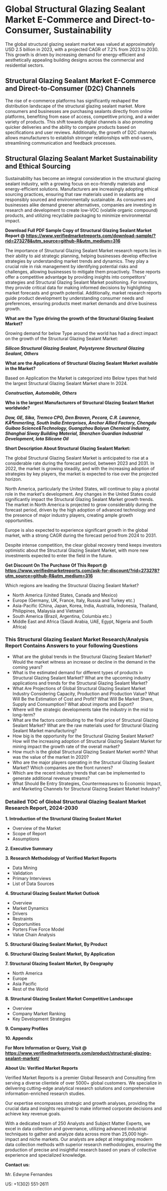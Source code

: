 <h1>Global Structural Glazing Sealant Market E-Commerce and Direct-to-Consumer, Sustainability</h1><p class=""><p>The global structural glazing sealant market was valued at approximately USD 2.5 billion in 2023, with a projected CAGR of 7.2% from 2023 to 2030. This growth is driven by increasing demand for energy-efficient and aesthetically appealing building designs across the commercial and residential sectors.</p><h2>Structural Glazing Sealant Market E-Commerce and Direct-to-Consumer (D2C) Channels</h2><p>The rise of e-commerce platforms has significantly reshaped the distribution landscape of the structural glazing sealant market. More consumers and businesses are purchasing sealants directly from online platforms, benefiting from ease of access, competitive pricing, and a wider variety of products. This shift towards digital channels is also promoting quicker deliveries and the ability to compare products based on specifications and user reviews. Additionally, the growth of D2C channels allows manufacturers to establish stronger relationships with end-users, streamlining communication and feedback processes.</p><h2>Structural Glazing Sealant Market Sustainability and Ethical Sourcing</h2><p>Sustainability has become an integral consideration in the structural glazing sealant industry, with a growing focus on eco-friendly materials and energy-efficient solutions. Manufacturers are increasingly adopting ethical sourcing practices, ensuring that raw materials used in sealants are responsibly sourced and environmentally sustainable. As consumers and businesses alike demand greener alternatives, companies are investing in research and development to create low-VOC (volatile organic compound) products, and utilizing recyclable packaging to minimize environmental impact.</p></p><p class=""><strong>Download Full PDF Sample Copy of Structural Glazing Sealant Market Report @ <a href="https://www.verifiedmarketreports.com/download-sample/?rid=273278&utm_source=github-R&utm_medium=316" target="_blank">https://www.verifiedmarketreports.com/download-sample/?rid=273278&utm_source=github-R&utm_medium=316</a></strong></p><p>The importance of&nbsp;Structural Glazing Sealant Market research reports lies in their ability to aid strategic planning, helping businesses develop effective strategies by understanding market trends and dynamics. They play a crucial role in risk management by identifying potential risks and challenges, allowing businesses to mitigate them proactively. These reports offer a competitive advantage by providing insights into competitors' strategies and Structural Glazing Sealant Market positioning. For investors, they provide critical data for making informed decisions by highlighting market forecasts and growth potential. Additionally, market research reports guide product development by understanding consumer needs and preferences, ensuring products meet market demands and drive business growth.</p><p><strong>What are the&nbsp;Type driving the growth of the Structural Glazing Sealant Market?</strong></p><p id="" class="">Growing demand for below Type around the world has had a direct impact on the growth of the Structural Glazing Sealant Market:</p><p class=""><em><strong>Silicon Structural Glazing Sealant, Polystyrene Structural Glazing Sealant, Others</strong></em></p><p class=""><strong>What are the&nbsp;Applications&nbsp;of Structural Glazing Sealant Market available in the Market?</strong></p><p id="" class="">Based on Application the Market is categorized into Below types that held the largest Structural Glazing Sealant Market share In 2024.</p><p class=""><em><strong>Construction, Automobile, Others</strong></em></p><p class=""><strong>Who is the largest Manufacturers of Structural Glazing Sealant Market worldwide?</strong></p><p><em><strong>Dow, GE, Sika, Tremco CPG, Den Braven, Pecora, C.R. Laurence, KÃ¶mmerling, South India Enterprises, Anchor Allied Factory, Chengdu Guibao Science&Technology, Guangzhou Baiyun Chemical Industry, Shanghai Siway Building Material, Shenzhen Guardian Industrial Development, Iota Silicone Oil</strong></em></p><p id="" class=""><strong>Short Description About Structural Glazing Sealant Market:</strong></p><p>The global Structural Glazing Sealant Market is anticipated to rise at a considerable rate during the forecast period, between 2023 and 2031. In 2022, the market is growing steadily, and with the increasing adoption of strategies by key players, the market is expected to rise over the projected horizon.</p><p>North America, particularly the United States, will continue to play a pivotal role in the market's development. Any changes in the United States could significantly impact the Structural Glazing Sealant Market growth trends. The market in North America is projected to grow considerably during the forecast period, driven by the high adoption of advanced technology and the presence of major industry players, creating ample growth opportunities.</p><p>Europe is also expected to experience significant growth in the global market, with a strong CAGR during the forecast period from 2024 to 2031.</p><p>Despite intense competition, the clear global recovery trend keeps investors optimistic about the Structural Glazing Sealant Market, with more new investments expected to enter the field in the future.</p><p id="" class=""><strong>Get Discount On The Purchase Of This Report @ <a href="https://www.verifiedmarketreports.com/ask-for-discount/?rid=273278?utm_source=github-R&utm_medium=316" target="_blank">https://www.verifiedmarketreports.com/ask-for-discount/?rid=273278?utm_source=github-R&utm_medium=316</a></strong></p><p class="">Which regions are leading the Structural Glazing Sealant Market?</p><ul><li>North America (United States, Canada and Mexico)</li><li>Europe (Germany, UK, France, Italy, Russia and Turkey etc.)</li><li>Asia-Pacific (China, Japan, Korea, India, Australia, Indonesia, Thailand, Philippines, Malaysia and Vietnam)</li><li>South America (Brazil, Argentina, Columbia etc.)</li><li>Middle East and Africa (Saudi Arabia, UAE, Egypt, Nigeria and South Africa)</li></ul><h3 id="" class="">This Structural Glazing Sealant Market Research/Analysis Report Contains Answers to your following Questions</h3><ul><li>What are the global trends in the Structural Glazing Sealant Market? Would the market witness an increase or decline in the demand in the coming years?</li><li>What is the estimated demand for different types of products in Structural Glazing Sealant Market? What are the upcoming industry applications and trends for the Structural Glazing Sealant Market?</li><li>What Are Projections of Global Structural Glazing Sealant Market Industry Considering Capacity, Production and Production Value? What Will Be the Estimation of Cost and Profit? What Will Be Market Share, Supply and Consumption? What about imports and Export?</li><li>Where will the strategic developments take the industry in the mid to long-term?</li><li>What are the factors contributing to the final price of Structural Glazing Sealant Market? What are the raw materials used for Structural Glazing Sealant Market manufacturing?</li><li>How big is the opportunity for the Structural Glazing Sealant Market? How will the increasing adoption of Structural Glazing Sealant Market for mining impact the growth rate of the overall market?</li><li>How much is the global Structural Glazing Sealant Market worth? What was the value of the market In 2020?</li><li>Who are the major players operating in the Structural Glazing Sealant Market? Which companies are the front runners?</li><li>Which are the recent industry trends that can be implemented to generate additional revenue streams?</li><li>What Should Be Entry Strategies, Countermeasures to Economic Impact, and Marketing Channels for Structural Glazing Sealant Market Industry?</li></ul><h3 id="" class="">Detailed TOC of Global Structural Glazing Sealant Market Research Report, 2024-2030</h3><p id="" class=""><strong>1. Introduction of the Structural Glazing Sealant Market</strong></p><ul><li>Overview of the Market</li><li>Scope of Report</li><li>Assumptions</li></ul><p id="" class=""><strong>2. Executive Summary</strong></p><p id="" class=""><strong>3. Research Methodology of Verified Market Reports</strong></p><ul><li>Data Mining</li><li>Validation</li><li>Primary Interviews</li><li>List of Data Sources</li></ul><p id="" class=""><strong>4. Structural Glazing Sealant Market Outlook</strong></p><ul><li>Overview</li><li>Market Dynamics</li><li>Drivers</li><li>Restraints</li><li>Opportunities</li><li>Porters Five Force Model</li><li>Value Chain Analysis</li></ul><p id="" class=""><strong>5. Structural Glazing Sealant Market, By Product</strong></p><p id="" class=""><strong>6. Structural Glazing Sealant Market, By Application</strong></p><p id="" class=""><strong>7. Structural Glazing Sealant Market, By Geography</strong></p><ul><li>North America</li><li>Europe</li><li>Asia Pacific</li><li>Rest of the World</li></ul><p id="" class=""><strong>8. Structural Glazing Sealant Market Competitive Landscape</strong></p><ul><li>Overview</li><li>Company Market Ranking</li><li>Key Development Strategies</li></ul><p id="" class=""><strong>9. Company Profiles</strong></p><p id="" class=""><strong>10. Appendix</strong></p><p id="" class=""><strong>For More Information or Query, Visit @ <a href="https://www.verifiedmarketreports.com/product/structural-glazing-sealant-market/" target="_blank">https://www.verifiedmarketreports.com/product/structural-glazing-sealant-market/</a></strong></p><p id="" class=""><strong>About Us: Verified Market Reports</strong></p><p id="" class="">Verified Market Reports is a premier Global Research and Consulting firm serving a diverse clientele of over 5000+ global customers. We specialize in delivering cutting-edge analytical research solutions and comprehensive information-enriched research studies.</p><p id="" class="">Our expertise encompasses strategic and growth analyses, providing the crucial data and insights required to make informed corporate decisions and achieve key revenue goals.</p><p id="" class="">With a dedicated team of 250 Analysts and Subject Matter Experts, we excel in data collection and governance, utilizing advanced industrial techniques to gather and analyze data across more than 25,000 high-impact and niche markets. Our analysts are adept at integrating modern data collection methods with superior research methodologies, ensuring the production of precise and insightful research based on years of collective experience and specialized knowledge.</p><p id="" class=""><strong>Contact us:</strong></p><p id="" class="">Mr. Edwyne Fernandes</p><p id="" class="">US: +1(302) 551-2611</p>